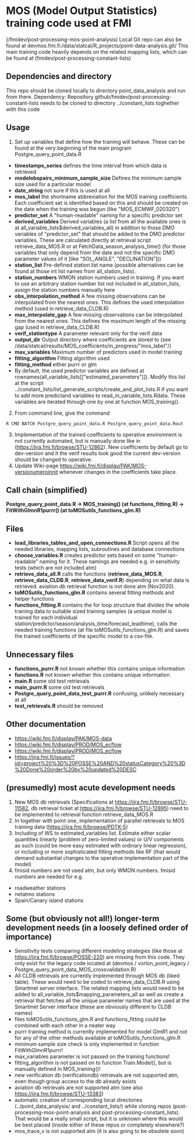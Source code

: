 # MOS (Model Output Statistics) training code used at FMI
(/fmidev/post-processing-mos-point-analysis)
Local Git repo can also be found at devmos.fmi.fi:/data/statcal/R_projects/point-data-analysis.git/
This main training code heavily depends on the related mapping lists, which can be found at (fmidev/post-processing-constant-lists)

## Dependencies and directory
This repo should be cloned locally to directory point_data_analysis and run from there.
Dependency: Repository github/fmidev/post-processing-constant-lists needs to be cloned to directory ../constant_lists toghether with this code

## Usage
1. Set up variables that define how the training will behave. These can be found at the very beginning of the main program Postgre_query_point_data.R
* **timestamps_series** defines the time interval from which data is retrieved
* **modelobspairs_minimum_sample_size** Defines the minimum sample size used for a particular model
* **date_string** not sure if this is used at all
* **mos_label** the shortname abbreviation for the MOS training coefficients. Each coefficient set is identified based on this and should be created on the date when the training was begun (like "MOS_ECMWF_020320")
* **predictor_set** A "human-readable" naming for a specific predictor set
* **derived_variables** Derived variables (a list from all the available ones is at all_variable_lists$derived_variables_all) in addition to those DMO variables of "predictor_set" that should be added to the DMO predictor variables. These are calculated directly at retrieval script retrieve_data_MOS.R or at FetchData_season_analysis_time() (for those variables that only depend from the date and not the specific DMO parameter values of it [like "SOL_ANGLE", "DECLINATION"]))
* **station_list** Pre-defined station list name (possible alternatives can be found at those int list names from all_station_lists).
* **station_numbers** WMON station numbers used in training. If you want to use an arbitrary station number list not included in all_station_lists, assign the station numbers manually here
* **obs_interpolation_method** A few missing observations can be interpolated from the nearest ones. This defines the used interpolation method (used in retrieve_data_CLDB.R)
* **max_interpolate_gap** A few missing observations can be interpolated from the nearest ones. This defines the maximum length of the missing gap (used in retrieve_data_CLDB.R)
* **verif_stationtype** A parameter relevant only for the verif data
* **output_dir** Output directory where coefficients are stored to (see /data/statcal/results/MOS_coefficients/in_progress/"mos_label"/)
* **max_variables** Maximum number of predictors used in model training
* **fitting_algorithm** Fitting algorithm used
* **fitting_method** either purrr or glm
* By default, the used predictor variables are defined at rownames(all_variable_lists[["estimated_parameters"]]). Modify this list at the script ../constant_lists/list_generate_scripts/create_and_plot_lists.R if you want to add more predictand variables to read_in_variable_lists.Rdata. These variables are iterated through one by one at function MOS_training().
2. From command line, give the command
```console
R CMD BATCH Postgre_query_point_data.R Postgre_query_point_data.Rout
```
3. Implementation of the trained coefficients to operative environment is not currently automated, but is manually done like in (https://jira.fmi.fi/browse/STU-12862). New coefficients by default go to dev-version and it the verif results look good the current dev-version should be changed to operative.
4. Update Wiki-page https://wiki.fmi.fi/display/PAK/MOS-versionumeroinnit whenever changes in the coefficients take place.


## Call chain (simplified)
**Postgre_query_point_data.R -> MOS_training() (at functions_fitting.R) -> FitWithGlmnR1purrr() (at toMOSutils_functions_glm.R)**

## Files
* **load_libraries_tables_and_open_connections.R** Script opens all the needed libraries, mapping lists, subroutines and database connections
* **choose_variables.R** creates predictor sets based on some "human-readable" naming for it. These namings are needed e.g. in sensitivity tests (which are not included atm)
* **retrieve_data_all.R** calls the functions (**retrieve_data_MOS.R**, **retrieve_data_CLDB.R**, **retrieve_data_verif.R**) depending on what data is retrieved. aviation db retrieval function is not done atm (Nov2020).
* **toMOSutils_functions_glm.R** contains several fitting methods and helper functions
* **functions_fitting.R** contains the for loop structure that divides the whole training data to suitable sized training samples (a unique model is trained for each individual station/predictor/season/analysis_time/forecast_leadtime), calls the needed training functions (at file toMOSutils_functions_glm.R) and saves the trained coefficients of the specific model to a csv-file.

## Unnecessary files
* **functions_purrr.R** not known whether this contains unique information
* **functions.R** not known whether this contains unique information
* **main.R** some old test retrievals
* **main_purrr.R** some old test retrievals
* **Postgre_query_point_data_test_purrr.R** confusing, unlikely necessary at all
* **test_retrievals.R** should be removed

## Other documentation
* https://wiki.fmi.fi/display/PAK/MOS-data
* https://wiki.fmi.fi/display/PROD/MOS_ecflow
* https://wiki.fmi.fi/display/PROD/MOS_ecflow
* https://jira.fmi.fi/issues/?jql=project%20%3D%20POSSE%20AND%20statusCategory%20%3D%20Done%20order%20by%20updated%20DESC


## (presumedly) most acute development needs
1. New MOS db retrievals (Specifications at https://jira.fmi.fi/browse/STU-11582, db retrieval ticket at https://jira.fmi.fi/browse/STU-12895) need to be implemented to retrieval function retrieve_data_MOS.R
2. In together with point one, implementation of parallel retrievals to MOS training data (https://jira.fmi.fi/browse/PDTK-5)
3. Including of WS to estimated_variables list. Estimate either scalar quantities linearly (problem of zero-limited values) or U/V components as such (could be more easy estimated with ordinary linear regression), or including or more sophisticated fitting methods like RF (that would demand substantial changes to the operative implementation part of the model)
4. fmisid numbers are not used atm, but only WMON numbers. fmisid numbers are needed for e.g.
  * roadweather stations
  * netatmo stations
  * Spain/Canary island stations


## Some (but obviously not all!) longer-term development needs (in a loosely defined order of importance)
* Sensitivity tests comparing different modeling strategies (like those at https://jira.fmi.fi/browse/POSSE-220) are missing from this code. They only exist for the legacy code located at (devmos / vorlon_point_legacy / Postgre_query_point_data_MOS_crossvalidation.R)
* All CLDB retrievals are currently implemented through MOS db (liked table). These would need to be coded to retrieve_data_CLDB.R using Smartmet server interface. The related mapping lists would need to be added to all_variable_lists$mapping_parameters_all as well as create a retrieval that fetches all the unique parameter names that are used at the Smartmet Server interface (these are obviously different to CLDB names)
* files toMOSutils_functions_glm.R and functions_fitting could be combined with each other in a neater way
* purrr training method is currently implemented for model GlmR1 and not for any of the other methods available at toMOSutils_functions_glm.R
* minimum sample size check is only implemented in function FitWithGlmnR1purrr!
* max_variables parameter is not passed on the training functions!
* fitting_algorithm is not passed on to function Train.Model(), but is manually defined in MOS_training()!
* new verification db (verificationdb) retrievals are not supported atm, even though group access to the db already exists
* aviation db retrievals are not supported atm (see also https://jira.fmi.fi/browse/STU-13383)
* automatic creation of corresponding local directories (../point_data_analysis/ and ../constant_lists/) while cloning repos (post-processing-mos-point-analysis and post-processing-constant_lists). That would be a really small script, but it is unknown where this would be best placed (inside either of these repos or completely elsewhere?)
* mos_trace_v is not supported atm (it is also going to be obsolete soon)
